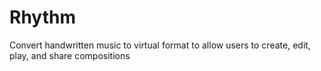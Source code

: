 # Rhythm
Convert handwritten music to virtual format to allow users to create, edit, play, and share compositions
